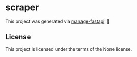# scraper

This project was generated via [manage-fastapi](https://ycd.github.io/manage-fastapi/)! :tada:

## License

This project is licensed under the terms of the None license.
